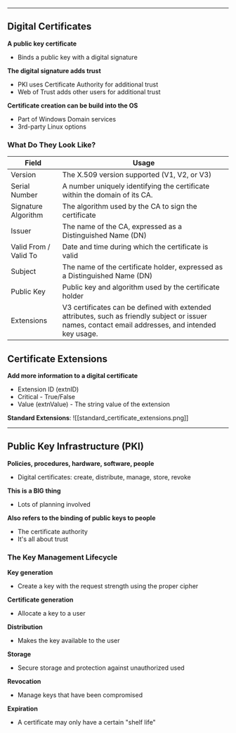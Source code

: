 - - -
## Digital Certificates

**A public key certificate**
- Binds a public key with a digital signature

**The digital signature adds trust**
- PKI uses Certificate Authority for additional trust
- Web of Trust adds other users for additional trust

**Certificate creation can be build into the OS**
- Part of Windows Domain services
- 3rd-party Linux options

### What Do They Look Like?

| Field | Usage |
| ---- | ---- |
| Version | The X.509 version supported (V1, V2, or V3) |
| Serial Number | A number uniquely identifying the certificate within the domain of its CA. |
| Signature Algorithm | The algorithm used by the CA to sign the certificate |
| Issuer | The name of the CA, expressed as a Distinguished Name (DN) |
| Valid From / Valid To | Date and time during which the certificate is valid |
| Subject | The name of the certificate holder, expressed as a Distinguished Name (DN) |
| Public Key | Public key and algorithm used by the certificate holder |
| Extensions | V3 certificates can be defined with extended attributes, such as friendly subject or issuer names, contact email addresses, and intended key usage. |

## Certificate Extensions

**Add more information to a digital certificate**
- Extension ID (extnID)
- Critical - True/False
- Value (extnValue) - The string value of the extension

**Standard Extensions**:
![[standard_certificate_extensions.png]]

- - -

## Public Key Infrastructure (PKI)

**Policies, procedures, hardware, software, people**
- Digital certificates: create, distribute, manage, store, revoke

**This is a BIG thing**
- Lots of planning involved

**Also refers to the binding of public keys to people**
- The certificate authority
- It's all about trust

### The Key Management Lifecycle

**Key generation**
- Create a key with the request strength using the proper cipher

**Certificate generation**
- Allocate a key to a user

**Distribution**
- Makes the key available to the user

**Storage**
- Secure storage and protection against unauthorized used

**Revocation**
- Manage keys that have been compromised

**Expiration**
- A certificate may only have a certain "shelf life"

